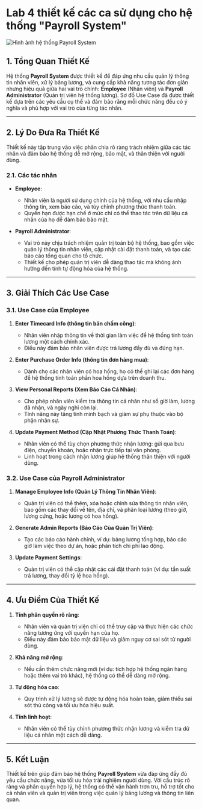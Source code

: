 # Lab 4 thiết kế các ca sử dụng cho hệ thống "Payroll System"
![Hình ảnh hệ thống Payroll System](https://s.net.vn/j92K)
## **1. Tổng Quan Thiết Kế**
Hệ thống **Payroll System** được thiết kế để đáp ứng nhu cầu quản lý thông tin nhân viên, xử lý bảng lương, và cung cấp khả năng tương tác đơn giản nhưng hiệu quả giữa hai vai trò chính: **Employee** (Nhân viên) và **Payroll Administrator** (Quản trị viên hệ thống lương). Sơ đồ Use Case đã được thiết kế dựa trên các yêu cầu cụ thể và đảm bảo rằng mỗi chức năng đều có ý nghĩa và phù hợp với vai trò của từng tác nhân.

---

## **2. Lý Do Đưa Ra Thiết Kế**
Thiết kế này tập trung vào việc phân chia rõ ràng trách nhiệm giữa các tác nhân và đảm bảo hệ thống dễ mở rộng, bảo mật, và thân thiện với người dùng.

### **2.1. Các tác nhân**
- **Employee**: 
  - Nhân viên là người sử dụng chính của hệ thống, với nhu cầu nhập thông tin, xem báo cáo, và tùy chỉnh phương thức thanh toán. 
  - Quyền hạn được hạn chế ở mức chỉ có thể thao tác trên dữ liệu cá nhân của họ để đảm bảo bảo mật.

- **Payroll Administrator**: 
  - Vai trò này chịu trách nhiệm quản trị toàn bộ hệ thống, bao gồm việc quản lý thông tin nhân viên, cập nhật cài đặt thanh toán, và tạo các báo cáo tổng quan cho tổ chức.
  - Thiết kế cho phép quản trị viên dễ dàng thao tác mà không ảnh hưởng đến tính tự động hóa của hệ thống.

---

## **3. Giải Thích Các Use Case**
### **3.1. Use Case của Employee**
1. **Enter Timecard Info  (thông tin bản chấm công)**:
   - Nhân viên nhập thông tin về thời gian làm việc để hệ thống tính toán lương một cách chính xác.
   - Điều này đảm bảo nhân viên được trả lương đầy đủ và đúng hạn.

2. **Enter Purchase Order Info  (thông tin đơn hàng mua)**:
   - Dành cho các nhân viên có hoa hồng, họ có thể ghi lại các đơn hàng để hệ thống tính toán phần hoa hồng dựa trên doanh thu.

3. **View Personal Reports (Xem Báo Cáo Cá Nhân)**: 
   - Cho phép nhân viên kiểm tra thông tin cá nhân như số giờ làm, lương đã nhận, và ngày nghỉ còn lại.
   - Tính năng này tăng tính minh bạch và giảm sự phụ thuộc vào bộ phận nhân sự.

4. **Update Payment Method (Cập Nhật Phương Thức Thanh Toán)**:
   - Nhân viên có thể tùy chọn phương thức nhận lương: gửi qua bưu điện, chuyển khoản, hoặc nhận trực tiếp tại văn phòng.
   - Linh hoạt trong cách nhận lương giúp hệ thống thân thiện với người dùng.

### **3.2. Use Case của Payroll Administrator**
1. **Manage Employee Info (Quản Lý Thông Tin Nhân Viên)**:
   - Quản trị viên có thể thêm, xóa hoặc chỉnh sửa thông tin nhân viên, bao gồm các thay đổi về tên, địa chỉ, và phân loại lương (theo giờ, lương cứng, hoặc lương có hoa hồng).

2. **Generate Admin Reports (Báo Cáo Của Quản Trị Viên)**:
   - Tạo các báo cáo hành chính, ví dụ: bảng lương tổng hợp, báo cáo giờ làm việc theo dự án, hoặc phân tích chi phí lao động.

3. **Update Payment Settings**:
   - Quản trị viên có thể cập nhật các cài đặt thanh toán (ví dụ: tần suất trả lương, thay đổi tỷ lệ hoa hồng).

---

## **4. Ưu Điểm Của Thiết Kế**
1. **Tính phân quyền rõ ràng**:
   - Nhân viên và quản trị viên chỉ có thể truy cập và thực hiện các chức năng tương ứng với quyền hạn của họ.
   - Điều này đảm bảo bảo mật dữ liệu và giảm nguy cơ sai sót từ người dùng.

2. **Khả năng mở rộng**:
   - Nếu cần thêm chức năng mới (ví dụ: tích hợp hệ thống ngân hàng hoặc thêm vai trò khác), hệ thống có thể dễ dàng mở rộng.

3. **Tự động hóa cao**:
   - Quy trình xử lý lương sẽ được tự động hóa hoàn toàn, giảm thiểu sai sót thủ công và tối ưu hóa hiệu suất.

4. **Tính linh hoạt**:
   - Nhân viên có thể tùy chỉnh phương thức nhận lương và kiểm tra dữ liệu cá nhân một cách dễ dàng.

---

## **5. Kết Luận**
Thiết kế trên giúp đảm bảo hệ thống **Payroll System** vừa đáp ứng đầy đủ yêu cầu chức năng, vừa tối ưu hóa trải nghiệm người dùng. Với cấu trúc rõ ràng và phân quyền hợp lý, hệ thống có thể vận hành trơn tru, hỗ trợ tốt cho cả nhân viên và quản trị viên trong việc quản lý bảng lương và thông tin liên quan.
